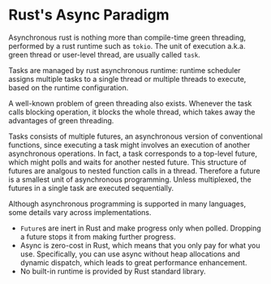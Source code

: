 # Rust's Async Paradigm

Asynchronous rust is nothing more than compile-time green threading,
performed by a rust runtime such as `tokio`.
The unit of execution a.k.a. green thread or user-level thread,
are usually called `task`.

Tasks are managed by rust asynchronous runtime: runtime scheduler assigns multiple tasks to a single thread or multiple threads to execute, based on the runtime configuration.

A well-known problem of green threading also exists.
Whenever the task calls blocking operation, it blocks the whole thread, which takes away the advantages of green threading.

Tasks consists of multiple futures, an asynchronous version of conventional functions, since executing a task might involves an execution of another asynchronous operations.
In fact, a task corresponds to a top-level future, which might polls and waits for another nested future.
This structure of futures are analgous to nested function calls in a thread.
Therefore a future is a smallest unit of asynchronous programming.
Unless multiplexed, the futures in a single task are executed sequentially.

Although asynchronous programming is supported in many languages, some details vary across implementations.

* `Future`s are inert in Rust and make progress only when polled.
Dropping a future stops it from making further progress.
* Async is zero-cost in Rust, which means that you only pay for what you use.
Specifically, you can use async without heap allocations and dynamic dispatch,
which leads to great performance enhancement.
* No built-in runtime is provided by Rust standard library.
